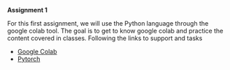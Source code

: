 **Assignment 1**

For this first assignment, we will use the Python language through the google colab tool. The goal is to get to know google colab and practice the content covered in classes.
Following the links to support and tasks

- [Google Colab](assignment-1/google_colab.md)
- [Pytorch](assignment-1/pytorch.md)
